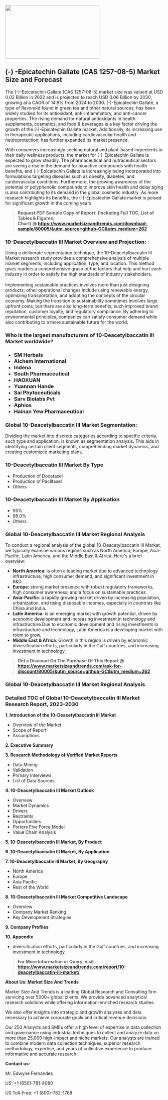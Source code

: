<p><img class="alignnone size-medium wp-image-20088" src="https://ffe5etoiles.com/wp-content/uploads/2024/12/MST1-300x171.png" alt="" width="300" height="171" /></p><h2>(-) -Epicatechin Gallate (CAS 1257-08-5) Market Size and Forecast</h2><p>The (-)-Epicatechin Gallate (CAS 1257-08-5) market size was valued at USD 0.02 Billion in 2022 and is projected to reach USD 0.06 Billion by 2030, growing at a CAGR of 14.8% from 2024 to 2030. (-)-Epicatechin Gallate, a type of flavonoid found in green tea and other natural sources, has been widely studied for its antioxidant, anti-inflammatory, and anti-cancer properties. The rising demand for natural antioxidants in health supplements, cosmetics, and food & beverages is a key factor driving the growth of the (-)-Epicatechin Gallate market. Additionally, its increasing use in therapeutic applications, including cardiovascular health and neuroprotection, has further expanded its market presence.</p><p>With consumers increasingly seeking natural and plant-based ingredients in their daily wellness products, the market for (-)-Epicatechin Gallate is expected to grow steadily. The pharmaceutical and nutraceutical sectors are seeing a rise in the demand for bioactive compounds with health benefits, and (-)-Epicatechin Gallate is increasingly being incorporated into formulations targeting diseases such as obesity, diabetes, and cardiovascular conditions. Furthermore, the growing awareness of the potential of polyphenolic compounds to improve skin health and delay aging is also contributing to its demand in the global cosmetic industry. As more research highlights its benefits, the (-)-Epicatechin Gallate market is poised for significant growth in the coming years.</p></p><blockquote id="" class=""><strong>Request PDF Sample Copy of Report: (Including Full TOC, List of Tables &amp; Figures, Chart)&nbsp;@&nbsp;<strong><a href="https://www.marketsizeandtrends.com/download-sample/80005/&utm_source=github-GC&utm_medium=262" target="_blank">https://www.marketsizeandtrends.com/download-sample/80005/&utm_source=github-GC&utm_medium=262</a></strong></strong></blockquote><h3 id="" class="">10-Deacetylbaccatin III Market&nbsp;Overview and Projection:</h3><p id="" class="">Using a deliberate segmentation technique, the 10-Deacetylbaccatin III Market research study provides a comprehensive analysis of multiple market segments, including application, type, and location. This method gives readers a comprehensive grasp of the factors that help and hurt each industry in order to satisfy the high standards of industry stakeholders. <br /> <br />Implementing sustainable practices involves more than just designing products; other operational changes include using renewable energy, optimizing transportation, and adopting the concepts of the circular economy. Making the transition to sustainability sometimes involves large upfront costs, but there are also long-term benefits, such improved brand reputation, customer loyalty, and regulatory compliance. By adhering to environmental principles, companies can satisfy consumer demand while also contributing to a more sustainable future for the world.</p><h3 id="" class="">Who is the largest manufacturers of&nbsp;10-Deacetylbaccatin III Market worldwide?</h3><h3 class=""><p><ul><li>SM Herbals </li><li> Alchem International </li><li> Indena </li><li> South Pharmaceutical </li><li> HAOXUAN </li><li> Yuannan Hande </li><li> Sai Phytoceuticals </li><li> Sarv Biolabs Pvt </li><li> Aphios </li><li> Hainan Yew Pharmaceutical</li></ul></p></h3><h3 id="" class="">Global&nbsp;10-Deacetylbaccatin III Market Segmentation:</h3><p id="" class="">Dividing the market into discrete categories according to specific criteria, such type and application, is known as segmentation analysis. This aids in identifying certain client segments, comprehending market dynamics, and creating customized marketing plans.</p><h3 id="" class="">10-Deacetylbaccatin III Market&nbsp;By Type</h3><p><p><ul><li>Production of Docetaxel</li><li> Production of Paclitaxel</li><li> Others</p></li></ul></p></p><h3 id="" class="">10-Deacetylbaccatin III Market&nbsp;By Application</h3><p class=""><p><ul><li>95%</li><li> 98.0%</li><li> Others</li></ul></p></p><h3 id="" class="">Global 10-Deacetylbaccatin III Market Regional Analysis</h3><p id="" class="">To conduct a regional analysis of the global 10-Deacetylbaccatin III Market, we typically examine various regions such as North America, Europe, Asia-Pacific, Latin America, and the Middle East &amp; Africa. Here's a brief overview:</p><ul><li><strong>North America</strong>: is often a leading market due to advanced technology infrastructure, high consumer demand, and significant investment in R&amp;D.</li><li><strong>Europe</strong>: strong market presence with robust regulatory frameworks, high consumer awareness, and a focus on sustainable practices.</li><li><strong>Asia-Pacific</strong>: a rapidly growing market driven by increasing population, urbanization, and rising disposable incomes, especially in countries like China and India.</li><li><strong>Latin America</strong>: is an emerging market with growth potential, driven by economic development and increasing investment in technology and infrastructure.Due to economic development and rising investments in infrastructure and technology, Latin America is a developing market with room to grow.</li><li><strong>Middle East &amp; Africa</strong>: Growth in this region is driven by economic diversification efforts, particularly in the Gulf countries, and increasing investment in technology.</li></ul><blockquote id="" class=""><strong>Get a Discount On The Purchase Of This Report @ <strong><a href="https://www.marketsizeandtrends.com/ask-for-discount/80005/&utm_source=github-GC&utm_medium=262" target="_blank">https://www.marketsizeandtrends.com/ask-for-discount/80005/&utm_source=github-GC&utm_medium=262</a></strong></strong></blockquote><h3 id="" class="">Global 10-Deacetylbaccatin III Market Regional Analysis</h3><h3 id="" class="">Detailed TOC of Global 10-Deacetylbaccatin III Market Research Report, 2023-2030</h3><p id="" class=""><strong>1. Introduction of the 10-Deacetylbaccatin III Market</strong></p><ul><li>Overview of the Market</li><li>Scope of Report</li><li>Assumptions</li></ul><p id="" class=""><strong>2. Executive Summary</strong></p><p id="" class=""><strong>3. Research Methodology of Verified Market Reports</strong></p><ul><li>Data Mining</li><li>Validation</li><li>Primary Interviews</li><li>List of Data Sources</li></ul><p id="" class=""><strong>4. 10-Deacetylbaccatin III Market Outlook</strong></p><ul><li>Overview</li><li>Market Dynamics</li><li>Drivers</li><li>Restraints</li><li>Opportunities</li><li>Porters Five Force Model</li><li>Value Chain Analysis</li></ul><p id="" class=""><strong>5. 10-Deacetylbaccatin III Market, By Product</strong></p><p id="" class=""><strong>6. 10-Deacetylbaccatin III Market, By Application</strong></p><p id="" class=""><strong>7. 10-Deacetylbaccatin III Market, By Geography</strong></p><ul><li>North America</li><li>Europe</li><li>Asia Pacific</li><li>Rest of the World</li></ul><p id="" class=""><strong>8. 10-Deacetylbaccatin III Market Competitive Landscape</strong></p><ul><li>Overview</li><li>Company Market Ranking</li><li>Key Development Strategies</li></ul><p id="" class=""><strong>9. Company Profiles</strong></p><p id="" class=""><strong>10. Appendix</strong></p><ul><li>diversification efforts, particularly in the Gulf countries, and increasing investment in technology.</li></ul><blockquote id="" class=""><strong>For More Information or Query, visit <strong><strong><a href="https://www.marketsizeandtrends.com/report/10-deacetylbaccatin-iii-market/" target="_blank">https://www.marketsizeandtrends.com/report/10-deacetylbaccatin-iii-market/</a></strong></strong></strong></blockquote><p id="" class=""><strong>About Us: Market Size And Trends</strong></p><p id="" class="">Market Size And Trends is a leading Global Research and Consulting firm servicing over 5000+ global clients. We provide advanced analytical research solutions while offering information-enriched research studies.</p><p id="" class="">We also offer insights into strategic and growth analyses and data necessary to achieve corporate goals and critical revenue decisions.</p><p id="" class="">Our 250 Analysts and SMEs offer a high level of expertise in data collection and governance using industrial techniques to collect and analyze data on more than 25,000 high-impact and niche markets. Our analysts are trained to combine modern data collection techniques, superior research methodology, expertise, and years of collective experience to produce informative and accurate research.</p><p id="" class=""><strong>Contact us:</strong></p><p id="" class="">Mr. Edwyne Fernandes</p><p id="" class="">US: +1 (650)-781-4080</p><p id="" class="">US Toll-Free: +1 (800)-782-1768</p>
